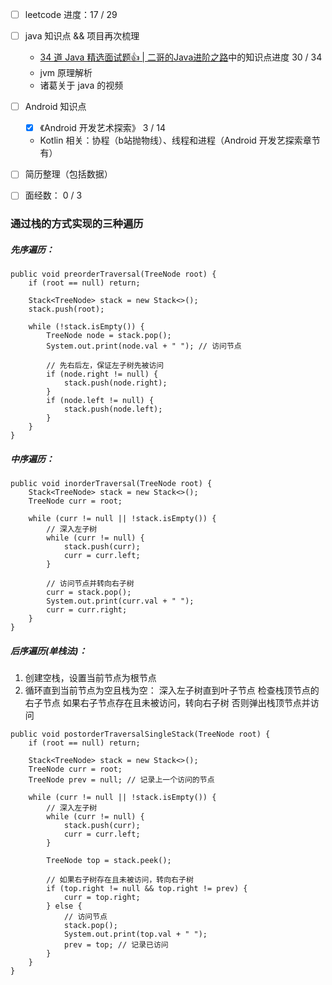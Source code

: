 - [ ] leetcode 进度：17  / 29  
- [ ] java 知识点 && 项目再次梳理
	- [34 道 Java 精选面试题👍 | 二哥的Java进阶之路](https://javabetter.cn/interview/java-34.html#_7-arraylist-%E5%92%8C-linkedlist-%E7%9A%84%E5%8C%BA%E5%88%AB)中的知识点进度 30 / 34
	- jvm 原理解析
	- 诸葛关于 java 的视频
- [ ] Android 知识点
	- [x]  《Android 开发艺术探索》 3 / 14
	- Kotlin 相关：协程（b站抛物线）、线程和进程（Android 开发艺探索章节有）
- [ ] 简历整理（包括数据）
- [ ] 面经数： 0 / 3



### 通过栈的方式实现的三种遍历
##### 先序遍历：
```
public void preorderTraversal(TreeNode root) {
    if (root == null) return;
    
    Stack<TreeNode> stack = new Stack<>();
    stack.push(root);
    
    while (!stack.isEmpty()) {
        TreeNode node = stack.pop();
        System.out.print(node.val + " "); // 访问节点
        
        // 先右后左，保证左子树先被访问
        if (node.right != null) {
            stack.push(node.right);
        }
        if (node.left != null) {
            stack.push(node.left);
        }
    }
}
```
##### 中序遍历：
```
public void inorderTraversal(TreeNode root) {
    Stack<TreeNode> stack = new Stack<>();
    TreeNode curr = root;
    
    while (curr != null || !stack.isEmpty()) {
        // 深入左子树
        while (curr != null) {
            stack.push(curr);
            curr = curr.left;
        }
        
        // 访问节点并转向右子树
        curr = stack.pop();
        System.out.print(curr.val + " ");
        curr = curr.right;
    }
}
```

##### 后序遍历(单栈法)：
1. 创建空栈，设置当前节点为根节点
2. 循环直到当前节点为空且栈为空：
	深入左子树直到叶子节点
	检查栈顶节点的右子节点
	如果右子节点存在且未被访问，转向右子树
	否则弹出栈顶节点并访问
```
public void postorderTraversalSingleStack(TreeNode root) {
    if (root == null) return;
    
    Stack<TreeNode> stack = new Stack<>();
    TreeNode curr = root;
    TreeNode prev = null; // 记录上一个访问的节点
    
    while (curr != null || !stack.isEmpty()) {
        // 深入左子树
        while (curr != null) {
            stack.push(curr);
            curr = curr.left;
        }
        
        TreeNode top = stack.peek();
        
        // 如果右子树存在且未被访问，转向右子树
        if (top.right != null && top.right != prev) {
            curr = top.right;
        } else {
            // 访问节点
            stack.pop();
            System.out.print(top.val + " ");
            prev = top; // 记录已访问
        }
    }
}
```
